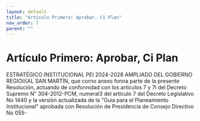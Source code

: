 ```yaml
---
layout: default
title: "Artículo Primero: Aprobar, Ci Plan"
nav_order: 7
parent: ""
---
```


# Artículo Primero: Aprobar, Ci Plan

ESTRATÉGICO INSTITUCIONAL PEI 2024-2028 AMPLIADO DEL GOBIERNO
REGIOII{AL SAN MARTÍN, que corno anexo fonna parte de la presente Resolución, actuando de
confonnidad con los artículos 7 y 7l del Decreto Supremo N" 304-2012-PCM, numeral3 del artículo
7 del Decreto Legislativo No 1440 y la versión actualizada de la "Guía para el Planeamiento
Institucional" aprobada con Resolución de Presidencia de Consejo Directivo No 055-

